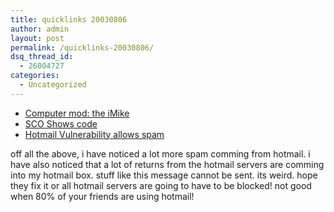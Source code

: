 ```yaml
---
title: quicklinks 20030806
author: admin
layout: post
permalink: /quicklinks-20030806/
dsq_thread_id:
  - 26004727
categories:
  - Uncategorized
---
```

  * [Computer mod: the iMike][1]
  * [SCO Shows code][2]
  * [Hotmail Vulnerability allows spam][3]

off all the above, i have noticed a lot more spam comming from hotmail. i have also noticed that a lot of returns from the hotmail servers are comming into my hotmail box. stuff like this message cannot be sent. its weird. hope they fix it or all hotmail servers are going to have to be blocked! not good when 80% of your friends are using hotmail!

 [1]: http://members.shaw.ca/northvanmike/page1.html
 [2]: http://slashdot.org/articles/03/06/08/1311256.shtml?tid=98&tid=99
 [3]: http://yro.slashdot.org/yro/03/06/08/0257203.shtml?tid=111&tid=126&tid=172